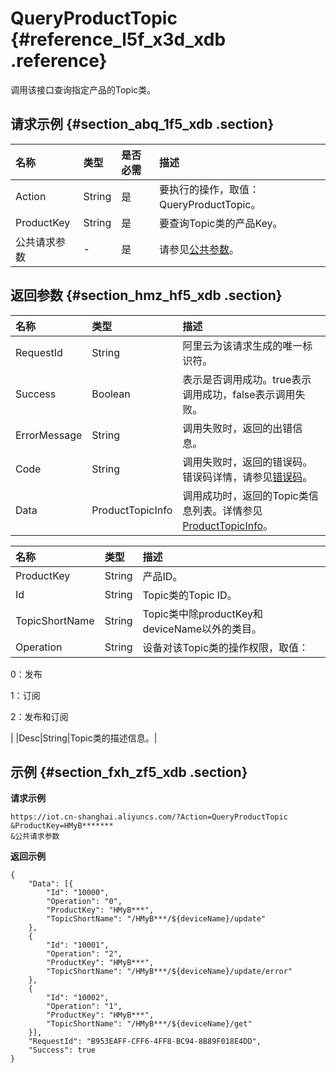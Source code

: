 # QueryProductTopic {#reference_l5f_x3d_xdb .reference}

调用该接口查询指定产品的Topic类。

## 请求示例 {#section_abq_1f5_xdb .section}

|名称|类型|是否必需|描述|
|:-|:-|:---|:-|
|Action|String|是|要执行的操作，取值：QueryProductTopic。|
|ProductKey|String|是|要查询Topic类的产品Key。|
|公共请求参数|-|是|请参见[公共参数](intl.zh-CN/云端开发指南/云端API参考/公共参数.md#)。|

## 返回参数 {#section_hmz_hf5_xdb .section}

|名称|类型|描述|
|:-|:-|:-|
|RequestId|String|阿里云为该请求生成的唯一标识符。|
|Success|Boolean|表示是否调用成功。true表示调用成功，false表示调用失败。|
|ErrorMessage|String|调用失败时，返回的出错信息。|
|Code|String|调用失败时，返回的错误码。错误码详情，请参见[错误码](intl.zh-CN/云端开发指南/云端API参考/错误码.md#)。|
|Data|ProductTopicInfo|调用成功时，返回的Topic类信息列表。详情参见[ProductTopicInfo](#table_q1v_mf5_xdb)。|

|名称|类型|描述|
|:-|:-|:-|
|ProductKey|String|产品ID。|
|Id|String|Topic类的Topic ID。|
|TopicShortName|String|Topic类中除productKey和deviceName以外的类目。|
|Operation|String| 设备对该Topic类的操作权限，取值：

 0：发布

 1：订阅

 2：发布和订阅

 |
|Desc|String|Topic类的描述信息。|

## 示例 {#section_fxh_zf5_xdb .section}

**请求示例**

```
https://iot.cn-shanghai.aliyuncs.com/?Action=QueryProductTopic
&ProductKey=HMyB*******
&公共请求参数
```

**返回示例**

```
{
    "Data": [{
        "Id": "10000",
        "Operation": "0",
        "ProductKey": "HMyB***",
        "TopicShortName": "/HMyB***/${deviceName}/update"
    },
    {
        "Id": "10001",
        "Operation": "2",
        "ProductKey": "HMyB***",
        "TopicShortName": "/HMyB***/${deviceName}/update/error"
    },
    {
        "Id": "10002",
        "Operation": "1",
        "ProductKey": "HMyB***",
        "TopicShortName": "/HMyB***/${deviceName}/get"
    }],
    "RequestId": "B953EAFF-CFF6-4FF8-BC94-8B89F018E4DD",
    "Success": true
}
```

